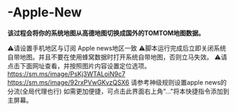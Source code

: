 # -Apple-New

**该过程会将你的系统地图从高德地图切换成国外的TOMTOM地图数据。**

⚠️请设置手机地区与订阅 Apple news地区一致
⚠️脚本运行完成后立即关闭系统自带地图。并且不要在使用蜂窝数据时打开系统自带地图，否则立马失效。
⚠️请点击下面网址查看，并按照图片内容设置定位选项。
https://sm.ms/image/PsKj3WTALoiN9c7
https://sm.ms/image/92rxPVwGKvzQSX6
请参考神级规则设置apple news的分流(全局代理也行)
如需更加便捷，可点击此界面右上角"..."将本快捷指令添加到主屏幕。
